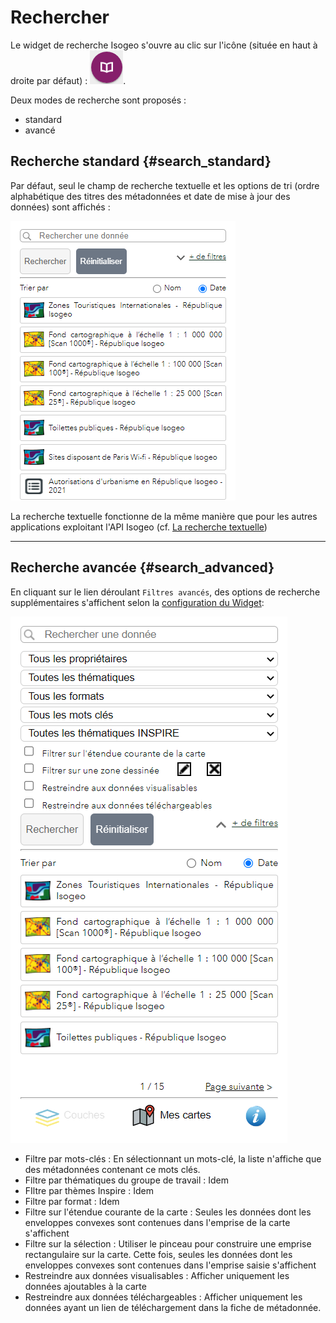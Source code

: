# Rechercher

Le widget de recherche Isogeo s'ouvre au clic sur l'icône (située en haut à droite par défaut) : ![](../../assets/widget_WABDE_icon_color.png).

Deux modes de recherche sont proposés :

* standard
* avancé

## Recherche standard {#search_standard}

Par défaut, seul le champ de recherche textuelle et les options de tri (ordre alphabétique des titres des métadonnées et date de mise à jour des données) sont affichés :

![](../../assets/widget_WABDE_search_basic_empty.png "Mode recherche standard")

La recherche textuelle fonctionne de la même manière que pour les autres applications exploitant l'API Isogeo (cf. [La recherche textuelle](https://help.isogeo.com/admin/fr/features/inventory/search.html#la-recherche-textuelle))

---

## Recherche avancée {#search_advanced}

En cliquant sur le lien déroulant `Filtres avancés`, des options de recherche supplémentaires s'affichent selon la [configuration du Widget](../../fr/installation-portal/addwidgetportal.md):

![](../../assets/widget_WABDE_search_advanced_empty.png "Mode de recherche avancée")

* Filtre par mots-clés : En sélectionnant un mots-clé, la liste n'affiche que des métadonnées contenant ce mots clés.
* Filtre par thématiques du groupe de travail : Idem
* FIltre par thèmes Inspire : Idem
* Filtre par format : Idem
* Filtre sur l'étendue courante de la carte : Seules les données dont les enveloppes convexes sont contenues dans l'emprise de la carte s'affichent
* Filtre sur la sélection : Utiliser le pinceau pour construire une emprise rectangulaire sur la carte. Cette fois, seules les données dont les enveloppes convexes sont contenues dans l'emprise saisie s'affichent
* Restreindre aux données visualisables : Afficher uniquement les données ajoutables à la carte
* Restreindre aux données téléchargeables : Afficher uniquement les données ayant un lien de téléchargement dans la fiche de métadonnée.